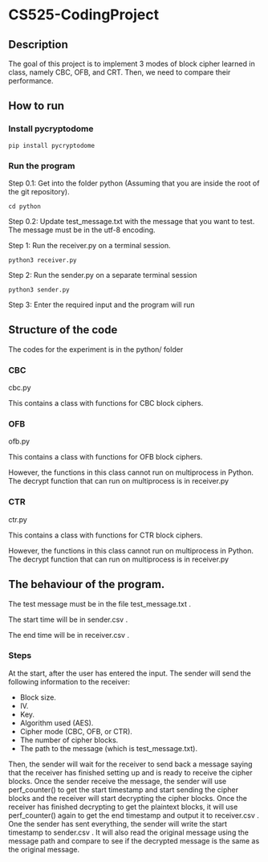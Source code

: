 # CS525-CodingProject

## Description
The goal of this project is to implement 3 modes of block cipher learned in class, namely CBC, OFB, and CRT. Then, we need to compare their performance. 

## How to run
### Install pycryptodome

    pip install pycryptodome

### Run the program
Step 0.1: Get into the folder python (Assuming that you are inside the root of the git repository).
    
    cd python

Step 0.2: Update test_message.txt with the message that you want to test. The message must be in the utf-8 encoding. 

Step 1: Run the receiver.py on a terminal session.

    python3 receiver.py

Step 2: Run the sender.py on a separate terminal session

    python3 sender.py
  
Step 3: Enter the required input and the program will run

## Structure of the code
The codes for the experiment is in the python/ folder

### CBC
cbc.py

This contains a class with functions for CBC block ciphers.

### OFB
ofb.py

This contains a class with functions for OFB block ciphers. 

However, the functions in this class cannot run on multiprocess in Python. The decrypt function that can run on multiprocess is in receiver.py

### CTR
ctr.py

This contains a class with functions for CTR block ciphers. 

However, the functions in this class cannot run on multiprocess in Python. The decrypt function that can run on multiprocess is in receiver.py

## The behaviour of the program.

The test message must be in the file test_message.txt . 

The start time will be in sender.csv .

The end time will be in receiver.csv .

### Steps
At the start, after the user has entered the input. The sender will send the following information to the receiver:
+ Block size.
+ IV.
+ Key.
+ Algorithm used (AES).
+ Cipher mode (CBC, OFB, or CTR).
+ The number of cipher blocks.
+ The path to the message (which is test_message.txt).

Then, the sender will wait for the receiver to send back a message saying that the receiver has finished setting up and is ready to receive the cipher blocks. 
Once the sender receive the message, the sender will use perf_counter() to get the start timestamp and start sending the cipher blocks and the receiver will start decrypting the cipher blocks.
Once the receiver has finished decrypting to get the plaintext blocks, it will use perf_counter() again to get the end timestamp and output it to receiver.csv . 
One the sender has sent everything, the sender will write the start timestamp to sender.csv .
It will also read the original message using the message path and compare to see if the decrypted message is the same as the original message.


